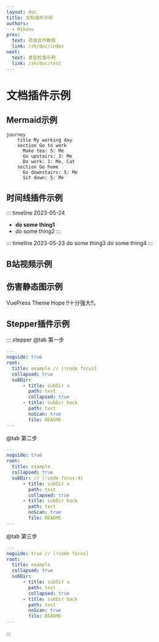 ```yaml
---
layout: doc
title: 文档插件示例
authors:
  - M1hono
prev:
  text: 项目合作教程
  link: /zh/doc/index
next:
  text: 类型检查示例
  link: /zh/doc/test
---
```


# 文档插件示例

## Mermaid示例

<ClientOnly>

```mermaid
journey
    title My working day
    section Go to work
      Make tea: 5: Me
      Go upstairs: 3: Me
      Do work: 1: Me, Cat
    section Go home
      Go downstairs: 5: Me
      Sit down: 5: Me
```

## 时间线插件示例

</ClientOnly>

::: timeline 2023-05-24
- **do some thing1**
- do some thing2
:::

::: timeline 2023-05-23
do some thing3
do some thing4
:::

## B站视频示例

<BilibiliVideo bvid="BV1rC4y1C7z2" />

## 伤害静态图示例

<ClientOnly>
<!--  -->
<DamageChart
  mode="static"
  :incomingDamage="20"
  :armorToughness="5"
  :minDamage="4"
  :maxDamage="20"
  :maxArmorPoints="20"
  :isJavaEdition="true"
/>
</ClientOnly>

VuePress Theme Hope !!十分强大!!。

## Stepper插件示例

::: stepper
@tab 第一步
```yaml
---
noguide: true
root:
  title: example // [!code focus]
  collapsed: true
  subDir:
      - title: subDir a
        path: test
        collapsed: true
      - title: subDir back
        path: test
        noScan: true
        file: README
---
```

@tab 第二步
```yaml
---
noguide: true
root:
  title: example
  collapsed: true
  subDir: // [!code focus:4]
      - title: subDir a
        path: test
        collapsed: true
      - title: subDir back
        path: test
        noScan: true
        file: README
---
```

@tab 第三步
```yaml
---
noguide: true // [!code focus]
root:
  title: example
  collapsed: true
  subDir:
      - title: subDir a
        path: test
        collapsed: true
      - title: subDir back
        path: test
        noScan: true
        file: README
---
```
:::

